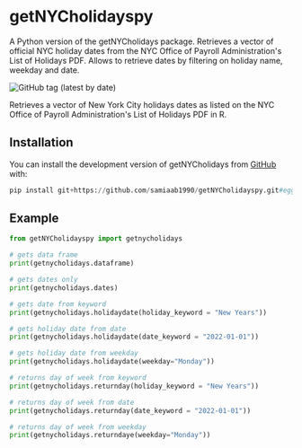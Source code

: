 # getNYCholidayspy
A Python version of the getNYCholidays package. Retrieves a vector of official NYC holiday dates from the NYC Office of Payroll Administration's List of Holidays PDF. Allows to retrieve dates by filtering on holiday name, weekday and date.

<!-- badges: start -->
![GitHub tag (latest by date)](https://img.shields.io/github/v/tag/samiaab1990/getNYCholidayspy)
<!-- badges: end -->

Retrieves a vector of New York City holidays dates as listed on the NYC Office of Payroll Administration's List of Holidays PDF in R. 

## Installation

You can install the development version of getNYCholidays from [GitHub](https://github.com/) with:

``` python 
pip install git+https://github.com/samiaab1990/getNYCholidayspy.git#egg=getNYCholidayspy 
```

## Example
```python
from getNYCholidayspy import getnycholidays

# gets data frame 
print(getnycholidays.dataframe)

# gets dates only
print(getnycholidays.dates)

# gets date from keyword
print(getnycholidays.holidaydate(holiday_keyword = "New Years"))

# gets holiday date from date
print(getnycholidays.holidaydate(date_keyword = "2022-01-01"))

# gets holiday date from weekday
print(getnycholidays.holidaydate(weekday="Monday"))

# returns day of week from keyword
print(getnycholidays.returnday(holiday_keyword = "New Years"))

# returns day of week from date
print(getnycholidays.returnday(date_keyword = "2022-01-01"))

# returns day of week from weekday
print(getnycholidays.returndaye(weekday="Monday"))
```
